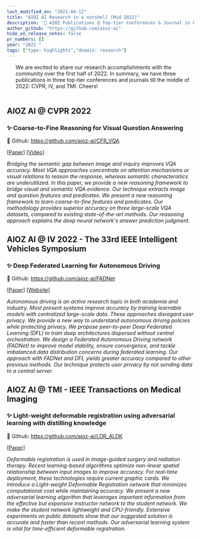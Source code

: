 ```yaml
---
last_modified_on: "2021-04-12"
title: "AIOZ AI Research in a nutshell (Mid 2022)"
description: '🎉 AIOZ Publications @ Top-tier Conferences & Journal in Q1-Q2, 2022.'
author_github: "https://github.com/aioz-ai"
hide_on_release_notes: false
pr_numbers: []
year: "2022 "
tags: ["type: highlights","domain: research"]
---
```


<ul className="list--icons--arrow text--pink text--bold list--indent">
We are excited to share our research accomplishments with the community over the first half of 2022. In summary, we have three publications in three top-tier conferences and journals till the middle of 2022: CVPR, IV, and TMI. Cheers!<br/><br/>
</ul>

## AIOZ AI @ CVPR 2022
### ✨ Coarse-to-Fine Reasoning for Visual Question Answering
:rocket: Github: https://github.com/aioz-ai/CFR_VQA

[[Paper](https://openaccess.thecvf.com/content/CVPR2022W/MULA/papers/Nguyen_Coarse-To-Fine_Reasoning_for_Visual_Question_Answering_CVPRW_2022_paper.pdf)] [[Video](https://drive.google.com/file/d/1X_6JjD7ykS6mPi-FawoKEO9FhlIILReq/view)]

*Bridging the semantic gap between image and inquiry improves VQA accuracy. Most VQA approaches concentrate on attention mechanisms or visual relations to reason the response, whereas semantic characteristics are underutilized. In this paper, we provide a new reasoning framework to bridge visual and semantic VQA evidence. Our technique extracts image and question features and predicates. We present a new reasoning framework to learn coarse-to-fine features and predicates. Our methodology provides superior accuracy on three large-scale VQA datasets, compared to existing state-of-the-art methods. Our reasoning approach explains the deep neural network's answer prediction judgment.*

## AIOZ AI @ IV 2022 - The 33rd IEEE Intelligent Vehicles Symposium
### ✨ Deep Federated Learning for Autonomous Driving
:rocket: Github: https://github.com/aioz-ai/FADNet

[[Paper](https://arxiv.org/abs/2110.05754)] [[Website](https://iv2022.com/)]

*Autonomous driving is an active research topic in both academia and industry. Most present systems improve accuracy by training learnable models with centralized large-scale data. These approaches disregard user privacy. We provide a new way to understand autonomous driving policies while protecting privacy. We propose peer-to-peer Deep Federated Learning (DFL) to train deep architectures dispersed without central orchestration. We design a Federated Autonomous Driving network (FADNet) to improve model stability, ensure convergence, and tackle imbalanced data distribution concerns during federated learning. Our approach with FADNet and DFL yields greater accuracy compared to other previous methods. Our technique protects user privacy by not sending data to a central server.*

## AIOZ AI @ TMI - IEEE Transactions on Medical Imaging
### ✨ Light-weight deformable registration using adversarial learning with distilling knowledge
:rocket: Github: https://github.com/aioz-ai/LDR_ALDK

[[Paper](https://ieeexplore.ieee.org/document/9672098)]

*Deformable registration is used in image-guided surgery and radiation therapy. Recent learning-based algorithms optimize non-linear spatial relationship between input images to improve accuracy. For real-time deployment, these technologies require current graphic cards. We introduce a Light-weight Deformable Registration network that minimizes computational cost while maintaining accuracy. We present a new adversarial learning algorithm that leverages important information from the effective but expensive instructor network to the student network. We make the student network lightweight and CPU-friendly. Extensive experiments on public datasets show that our suggested solution is accurate and faster than recent methods. Our adversarial learning system is vital for time-efficient deformable registration.*
